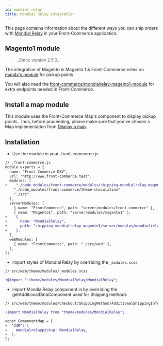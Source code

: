 ```yaml
---
id: mondial-relay
title: Mondial Relay integration
---
```


This page contains information about the different ways you can ship orders with [Mondial Relay](https://www.mondialrelay.fr/) in your Front-Commerce application.

## Magento1 module

<blockquote class="feature--new">
_Since version 2.5.0_
</blockquote>

The integration of Magento in Magento 1 & Front-Commerce relies on [man4x's module](https://github.com/OpenMageModuleFostering/man4x_mondialrelay) for pickup points.

You will also need the [front-commerce/mondialrelay-magento1-module](https://github.com/front-commerce/magento1-module-mondialrelay-front-commerce) for extra endpoints needed in Front-Commerce.

## Install a map module

This module uses the Front-Commerce Map's component to display pickup points. Thus, before proceeding, please make sure that you've chosen a Map implementation from [Display a map](/docs/advanced/features/display-a-map.html).

## Installation

- Use the module in your .front-commerce.js

```diff
// .front-commerce.js
module.exports = {
  name: "Front Commerce DEV",
  url: "http://www.front-commerce.test",
  modules: [
+    "./node_modules/front-commerce/modules/shipping-mondialrelay-magento1"
    "./node_modules/front-commerce/theme-chocolatine"
    "./src"
  ],
  serverModules: [
    { name: "FrontCommerce", path: "server/modules/front-commerce" },
    { name: "Magento1", path: "server/modules/magento1" },
+    {
+      name: "MondialRelay",
+      path: "shipping-mondialrelay-magento1/server/modules/mondialrelay",
+    },
  ],
  webModules: [
    { name: "FrontCommerce", path: "./src/web" },
  ],
};
```

- Import styles of Mondial Relay by overriding the `_modules.scss`

```diff
// src/web/theme/modules/_modules.scss

+@import "~theme/modules/MondialRelay/MondialRelay";
```

- Import MondialRelay component in by overriding the getAdditionalDataComponent used for Shipping methods

```diff
// src/web/theme/modules/Checkout/ShippingMethod/AdditionalShippingInformation/getAdditionalDataComponent.js

+import MondialRelay from "theme/modules/MondialRelay";

const ComponentMap = {
+  "24R": {
+    mondialrelaypickup: MondialRelay,
+  },
};
```
